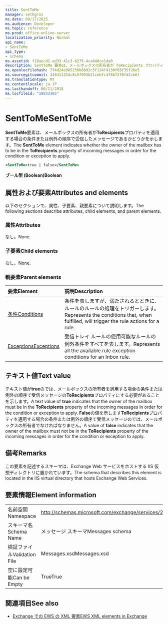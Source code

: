 ```yaml
---
title: SentToMe
manager: sethgros
ms.date: 09/17/2015
ms.audience: Developer
ms.topic: reference
ms.prod: office-online-server
localization_priority: Normal
api_name:
- SentToMe
api_type:
- schema
ms.assetid: f18aecd1-ad33-41c3-b275-4ca648ce1da0
description: SentToMe 要素は、メールボックスの所有者が ToRecipients プロパティを適用する場合の条件または例外の順序で受信したメッセージであるかどうかを示します。
ms.openlocfilehash: 7f4d24e985256b68d2c5f124f4130f03f35f26e5
ms.sourcegitcommit: 34041125dc8c5f993b21cebfc4f8b72f0fd2cb6f
ms.translationtype: MT
ms.contentlocale: ja-JP
ms.lasthandoff: 06/11/2018
ms.locfileid: "19833365"
---
```

# <a name="senttome"></a><span data-ttu-id="ca875-103">SentToMe</span><span class="sxs-lookup"><span data-stu-id="ca875-103">SentToMe</span></span>

<span data-ttu-id="ca875-104">**SentToMe**要素は、メールボックスの所有者が**ToRecipients**プロパティを適用する場合の条件または例外の順序で受信したメッセージであるかどうかを示します。</span><span class="sxs-lookup"><span data-stu-id="ca875-104">The **SentToMe** element indicates whether the owner of the mailbox has to be in the **ToRecipients** property of incoming messages in order for the condition or exception to apply.</span></span> 
  
```XML
<SentToMe>true | false</SentToMe>
```

 <span data-ttu-id="ca875-105">**ブール型 (Boolean)**</span><span class="sxs-lookup"><span data-stu-id="ca875-105">**Boolean**</span></span>
## <a name="attributes-and-elements"></a><span data-ttu-id="ca875-106">属性および要素</span><span class="sxs-lookup"><span data-stu-id="ca875-106">Attributes and elements</span></span>

<span data-ttu-id="ca875-107">以下のセクションで、属性、子要素、親要素について説明します。</span><span class="sxs-lookup"><span data-stu-id="ca875-107">The following sections describe attributes, child elements, and parent elements.</span></span>
  
### <a name="attributes"></a><span data-ttu-id="ca875-108">属性</span><span class="sxs-lookup"><span data-stu-id="ca875-108">Attributes</span></span>

<span data-ttu-id="ca875-109">なし。</span><span class="sxs-lookup"><span data-stu-id="ca875-109">None.</span></span>
  
### <a name="child-elements"></a><span data-ttu-id="ca875-110">子要素</span><span class="sxs-lookup"><span data-stu-id="ca875-110">Child elements</span></span>

<span data-ttu-id="ca875-111">なし。</span><span class="sxs-lookup"><span data-stu-id="ca875-111">None.</span></span>
  
### <a name="parent-elements"></a><span data-ttu-id="ca875-112">親要素</span><span class="sxs-lookup"><span data-stu-id="ca875-112">Parent elements</span></span>

|<span data-ttu-id="ca875-113">**要素**</span><span class="sxs-lookup"><span data-stu-id="ca875-113">**Element**</span></span>|<span data-ttu-id="ca875-114">**説明**</span><span class="sxs-lookup"><span data-stu-id="ca875-114">**Description**</span></span>|
|:-----|:-----|
|[<span data-ttu-id="ca875-115">条件</span><span class="sxs-lookup"><span data-stu-id="ca875-115">Conditions</span></span>](conditions.md) <br/> |<span data-ttu-id="ca875-116">条件を表しますが、満たされるとときに、ルールのルールの処理をトリガーします。</span><span class="sxs-lookup"><span data-stu-id="ca875-116">Represents the conditions that, when fulfilled, will trigger the rule actions for a rule.</span></span>  <br/> |
|[<span data-ttu-id="ca875-117">Exceptions</span><span class="sxs-lookup"><span data-stu-id="ca875-117">Exceptions</span></span>](exceptions.md) <br/> |<span data-ttu-id="ca875-118">受信トレイ ルールの使用可能なルールの例外条件をすべてを表します。</span><span class="sxs-lookup"><span data-stu-id="ca875-118">Represents all the available rule exception conditions for an Inbox rule.</span></span>  <br/> |
   
## <a name="text-value"></a><span data-ttu-id="ca875-119">テキスト値</span><span class="sxs-lookup"><span data-stu-id="ca875-119">Text value</span></span>

<span data-ttu-id="ca875-120">テキスト値が**true**のでは、メールボックスの所有者を適用する場合の条件または例外の順序で受信メッセージの**ToRecipients**プロパティにする必要があることを示します。</span><span class="sxs-lookup"><span data-stu-id="ca875-120">A text value of **true** indicates that the owner of the mailbox must be in the **ToRecipients** property of the incoming messages in order for the condition or exception to apply.</span></span> <span data-ttu-id="ca875-121">**False**の値を示します**ToRecipients**プロパティを適用する場合の条件または例外の順序で受信メッセージのでは、メールボックスの所有者でなければなりません。</span><span class="sxs-lookup"><span data-stu-id="ca875-121">A value of **false** indicates that the owner of the mailbox must not be in the **ToRecipients** property of the incoming messages in order for the condition or exception to apply.</span></span> 
  
## <a name="remarks"></a><span data-ttu-id="ca875-122">備考</span><span class="sxs-lookup"><span data-stu-id="ca875-122">Remarks</span></span>

<span data-ttu-id="ca875-123">この要素を記述するスキーマは、Exchange Web サービスをホストする IIS 仮想ディレクトリに置かれています。</span><span class="sxs-lookup"><span data-stu-id="ca875-123">The schema that describes this element is located in the IIS virtual directory that hosts Exchange Web Services.</span></span>
  
## <a name="element-information"></a><span data-ttu-id="ca875-124">要素情報</span><span class="sxs-lookup"><span data-stu-id="ca875-124">Element information</span></span>

|||
|:-----|:-----|
|<span data-ttu-id="ca875-125">名前空間</span><span class="sxs-lookup"><span data-stu-id="ca875-125">Namespace</span></span>  <br/> |http://schemas.microsoft.com/exchange/services/2006/messages  <br/> |
|<span data-ttu-id="ca875-126">スキーマ名</span><span class="sxs-lookup"><span data-stu-id="ca875-126">Schema Name</span></span>  <br/> |<span data-ttu-id="ca875-127">メッセージ スキーマ</span><span class="sxs-lookup"><span data-stu-id="ca875-127">Messages schema</span></span>  <br/> |
|<span data-ttu-id="ca875-128">検証ファイル</span><span class="sxs-lookup"><span data-stu-id="ca875-128">Validation File</span></span>  <br/> |<span data-ttu-id="ca875-129">Messages.xsd</span><span class="sxs-lookup"><span data-stu-id="ca875-129">Messages.xsd</span></span>  <br/> |
|<span data-ttu-id="ca875-130">空に設定可能</span><span class="sxs-lookup"><span data-stu-id="ca875-130">Can be Empty</span></span>  <br/> |<span data-ttu-id="ca875-131">True</span><span class="sxs-lookup"><span data-stu-id="ca875-131">True</span></span>  <br/> |
   
## <a name="see-also"></a><span data-ttu-id="ca875-132">関連項目</span><span class="sxs-lookup"><span data-stu-id="ca875-132">See also</span></span>



- [<span data-ttu-id="ca875-133">Exchange での EWS の XML 要素</span><span class="sxs-lookup"><span data-stu-id="ca875-133">EWS XML elements in Exchange</span></span>](ews-xml-elements-in-exchange.md)

